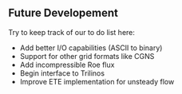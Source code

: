 ## Future Developement

Try to keep track of our to do list here:

- Add better I/O capabilities (ASCII to binary)
- Support for other grid formats like CGNS
- Add incompressible Roe flux
- Begin interface to Trilinos
- Improve ETE implementation for unsteady flow
